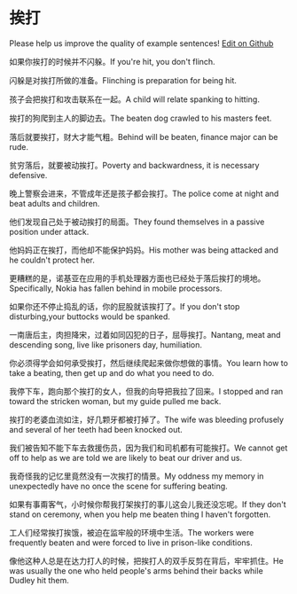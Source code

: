 # 挨打

Please help us improve the quality of example sentences! [Edit on Github](https://github.com/jiyushe/jiyu-example-sentence-source/blob/main/chinese/aida.md)

<p><span class="chinese">如果你挨打的时候并不闪躲。</span><span class="english">If you're hit, you don't flinch.</span></p>

<p><span class="chinese">闪躲是对挨打所做的准备。</span><span class="english">Flinching is preparation for being hit.</span></p>

<p><span class="chinese">孩子会把挨打和攻击联系在一起。</span><span class="english">A child will relate spanking to hitting.</span></p>

<p><span class="chinese">挨打的狗爬到主人的脚边去。</span><span class="english">The beaten dog crawled to his masters feet.</span></p>

<p><span class="chinese">落后就要挨打，财大才能气粗。</span><span class="english">Behind will be beaten, finance major can be rude.</span></p>

<p><span class="chinese">贫穷落后，就要被动挨打。</span><span class="english">Poverty and backwardness, it is necessary defensive.</span></p>

<p><span class="chinese">晚上警察会进来，不管成年还是孩子都会挨打。</span><span class="english">The police come at night and beat adults and children.</span></p>

<p><span class="chinese">他们发现自己处于被动挨打的局面。</span><span class="english">They found themselves in a passive position under attack.</span></p>

<p><span class="chinese">他妈妈正在挨打，而他却不能保护妈妈。</span><span class="english">His mother was being attacked and he couldn't protect her.</span></p>

<p><span class="chinese">更糟糕的是，诺基亚在应用的手机处理器方面也已经处于落后挨打的境地。</span><span class="english">Specifically, Nokia has fallen behind in mobile processors.</span></p>

<p><span class="chinese">如果你还不停止捣乱的话，你的屁股就该挨打了。</span><span class="english">If you don't stop disturbing,your buttocks would be spanked.</span></p>

<p><span class="chinese">一南唐后主，肉担降宋，过着如同囚犯的日子，屈辱挨打。</span><span class="english">Nantang, meat and descending song, live like prisoners day, humiliation.</span></p>

<p><span class="chinese">你必须得学会如何承受挨打，然后继续爬起来做你想做的事情。</span><span class="english">You learn how to take a beating, then get up and do what you need to do.</span></p>

<p><span class="chinese">我停下车，跑向那个挨打的女人，但我的向导把我拉了回来。</span><span class="english">I stopped and ran toward the stricken woman, but my guide pulled me back.</span></p>

<p><span class="chinese">挨打的老婆血流如注，好几颗牙都被打掉了。</span><span class="english">The wife was bleeding profusely and several of her teeth had been knocked out.</span></p>

<p><span class="chinese">我们被告知不能下车去救援伤员，因为我们和司机都有可能挨打。</span><span class="english">We cannot get off to help as we are told we are likely to beat our driver and us.</span></p>

<p><span class="chinese">我奇怪我的记忆里竟然没有一次挨打的情景。</span><span class="english">My oddness my memory in unexpectedly have no once the scene for suffering beating.</span></p>

<p><span class="chinese">如果有事甭客气，小时候你帮我打架挨打的事儿这会儿我还没忘呢。</span><span class="english">If they don't stand on ceremony, when you help me beaten thing I haven't forgotten.</span></p>

<p><span class="chinese">工人们经常挨打挨饿，被迫在监牢般的环境中生活。</span><span class="english">The workers were frequently beaten and were forced to live in prison-like conditions.</span></p>

<p><span class="chinese">像他这种人总是在达力打人的时候，把挨打人的双手反剪在背后，牢牢抓住。</span><span class="english">He was usually the one who held people's arms behind their backs while Dudley hit them.</span></p>

